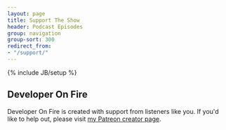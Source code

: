```yaml
---
layout: page
title: Support The Show
header: Podcast Episodes
group: navigation
group-sort: 300
redirect_from:
- "/support/"
---
```

{% include JB/setup %}

## Developer On Fire

Developer On Fire is created with support from listeners like you.  If you'd like to help out, please visit [my Patreon creator page](https://www.patreon.com/developeronfire).
